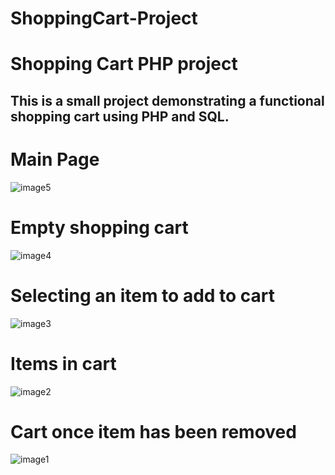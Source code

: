 # ShoppingCart-Project

<h1>Shopping Cart PHP project</h1>
<h2>This is a small project demonstrating a functional shopping cart using PHP and SQL.</h2>

<h1>Main Page</h1>

![image5](https://github.com/Xander-Baker/ShoppingCart-Project/assets/92302380/f90cdd7a-b2d1-43f6-b0fc-8d43ef1c15f2)

<h1>Empty shopping cart</h1>

![image4](https://github.com/Xander-Baker/ShoppingCart-Project/assets/92302380/d570cb2c-69f3-4209-8e66-9caa49a08948)


<h1>Selecting an item to add to cart</h1>

![image3](https://github.com/Xander-Baker/ShoppingCart-Project/assets/92302380/421bcee5-2c23-4818-9d68-914d81a8fb3a)


<h1>Items in cart</h1>

![image2](https://github.com/Xander-Baker/ShoppingCart-Project/assets/92302380/9987f672-01e4-426f-8aa3-05096345e834)


<h1>Cart once item has been removed</h1>

![image1](https://github.com/Xander-Baker/ShoppingCart-Project/assets/92302380/22e6a961-71e6-4dac-a36d-d19d0c10a3ba)

